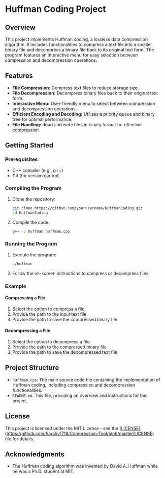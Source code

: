# Huffman Coding Project

## Overview
This project implements Huffman coding, a lossless data compression algorithm. It includes functionalities to compress a text file into a smaller binary file and decompress a binary file back to its original text form. The program features an interactive menu for easy selection between compression and decompression operations.

## Features
- **File Compression:** Compress text files to reduce storage size.
- **File Decompression:** Decompress binary files back to their original text form.
- **Interactive Menu:** User-friendly menu to select between compression and decompression operations.
- **Efficient Encoding and Decoding:** Utilizes a priority queue and binary tree for optimal performance.
- **File Handling:** Read and write files in binary format for effective compression.

## Getting Started

### Prerequisites
- C++ compiler (e.g., g++)
- Git (for version control)

### Compiling the Program
1. Clone the repository:
    ```sh
    git clone https://github.com/yourusername/HuffmanCoding.git
    cd HuffmanCoding
    ```
2. Compile the code:
    ```sh
    g++ -o huffman huffman.cpp
    ```

### Running the Program
1. Execute the program:
    ```sh
    ./huffman
    ```

2. Follow the on-screen instructions to compress or decompress files.

### Example
#### Compressing a File
1. Select the option to compress a file.
2. Provide the path to the input text file.
3. Provide the path to save the compressed binary file.

#### Decompressing a File
1. Select the option to decompress a file.
2. Provide the path to the compressed binary file.
3. Provide the path to save the decompressed text file.

## Project Structure
- `huffman.cpp`: The main source code file containing the implementation of Huffman coding, including compression and decompression functionalities.
- `README.md`: This file, providing an overview and instructions for the project.

## License
This project is licensed under the MIT License - see the [[LICENSE](LICENSE)](https://github.com/harshy1718/Compression-Tool/blob/master/LICENSE) file for details.

## Acknowledgments
- The Huffman coding algorithm was invented by David A. Huffman while he was a Ph.D. student at MIT.
